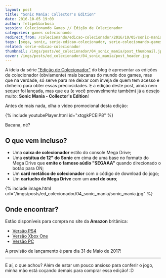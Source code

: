 ```yaml
---
layout: post
title: "Sonic Mania: Collector's Edition"
date: 2016-10-05 19:00
author: felipebbarbosa
session: Colecionando Games // Edição de Colecionador
categories: games colecionando
redirect_from: /colecionando/edicao-colecionador/2016/10/05/sonic-mania-collectors-edition.html
tags: [sega, sonic, serie-edicao-colecionador, serie-colecionando-games]
related: serie-edicao-colecionador
thumbnail: /imgs/posts/ed_colecionador/04_sonic_mania/post_thumbnail.jpg
cover: /imgs/posts/ed_colecionador/04_sonic_mania/post_header.jpg
---
```


A ideia da série ["Edição de Colecionador"](/colecionando/edicao-colecionador/) do blog é apresentar as edições de colecionador (obviamente) mais bacanas do mundo dos games, mas que na verdade, só serve para me deixar com inveja de quem tem acesso e dinheiro para obter essas preciosidades. E a edição deste post, ainda nem sequer foi lançada, mas que eu (e você provavelmente também) já a desejo muito: **Sonic Mania - Collector's Edition**!

<!--more-->

Antes de mais nada, olha o vídeo promocional desta edição:

{% include youtubePlayer.html id="xtqgkPCEIP8" %}

Bacana, né?

## O que vem incluso?

- Uma **caixa de colecionador** estilo do console Mega Drive;
- Uma **estátua de 12" do Sonic** em cima de uma base no formato do Mega Drive que **emite o famoso aúdio "SEGAAA"** quando direcionado o botão para ON;
- Um **card metálico de colecionador** com o código de download do jogo;
- Um **cartucho de Mega Drive** com um **anel de ouro**;

{% include image.html url="/imgs/posts/ed_colecionador/04_sonic_mania/sonic_mania.jpg" %}

## Onde encontrar?

Estão disponíveis para compra no site da **Amazon** britânica:

- [Versão PS4](https://www.amazon.com/gp/product/B01LVZ7YXP)
- [Versão Xbox One](https://www.amazon.com/gp/product/B01LW93WIT)
- [Versão PC](https://www.amazon.com/gp/product/B01LVVBLPD)

A previsão de lançamento é para dia 31 de Maio de 2017!

---

E aí, o que achou? Além de estar um pouco ansioso para conferir o jogo, minha mão está coçando demais para comprar essa edição! :D
